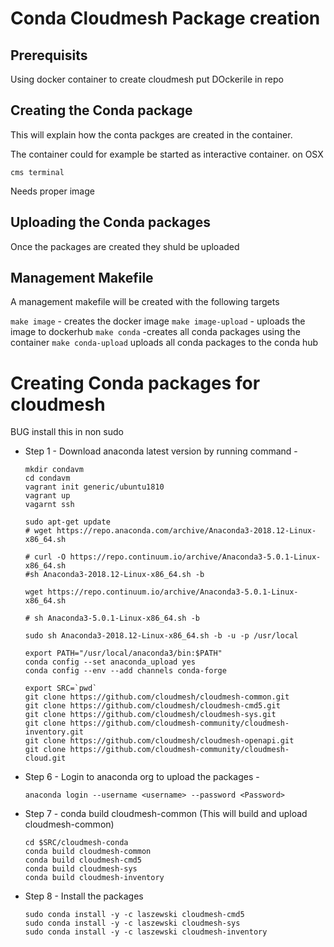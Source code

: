 # Conda Cloudmesh Package creation

## Prerequisits

Using docker container to create cloudmesh
put DOckerile in repo

## Creating the Conda package

This will explain how the conta packges are created in the container.

The container could for example be started as interactive container. on OSX 

    cms terminal   
    
Needs proper image

## Uploading the Conda packages

Once the packages are created they shuld be uploaded

## Management Makefile

A management makefile will be created with the following targets

`make image` - creates the docker image
`make image-upload` - uploads the image to dockerhub
`make conda` -creates all conda packages using the container
`make conda-upload` uploads all conda packages to the conda hub




# Creating Conda packages for cloudmesh

BUG install this in non sudo


* Step 1 - Download anaconda latest version by running command - 
  
  ```
  mkdir condavm
  cd condavm
  vagrant init generic/ubuntu1810
  vagrant up
  vagarnt ssh
  
  sudo apt-get update
  # wget https://repo.anaconda.com/archive/Anaconda3-2018.12-Linux-x86_64.sh

  # curl -O https://repo.continuum.io/archive/Anaconda3-5.0.1-Linux-x86_64.sh
  #sh Anaconda3-2018.12-Linux-x86_64.sh -b
  
  wget https://repo.continuum.io/archive/Anaconda3-5.0.1-Linux-x86_64.sh
  
  # sh Anaconda3-5.0.1-Linux-x86_64.sh -b
  
  sudo sh Anaconda3-2018.12-Linux-x86_64.sh -b -u -p /usr/local
  
  export PATH="/usr/local/anaconda3/bin:$PATH"
  conda config --set anaconda_upload yes
  conda config --env --add channels conda-forge
  
  export SRC=`pwd`
  git clone https://github.com/cloudmesh/cloudmesh-common.git
  git clone https://github.com/cloudmesh/cloudmesh-cmd5.git
  git clone https://github.com/cloudmesh/cloudmesh-sys.git
  git clone https://github.com/cloudmesh-community/cloudmesh-inventory.git
  git clone https://github.com/cloudmesh/cloudmesh-openapi.git
  git clone https://github.com/cloudmesh-community/cloudmesh-cloud.git
  ```
 
  
* Step 6 - Login to anaconda org to upload the packages - 
 
  ```
  anaconda login --username <username> --password <Password>
  ```
 
* Step 7 - conda build cloudmesh-common (This will build and upload cloudmesh-common)

  ```
  cd $SRC/cloudmesh-conda
  conda build cloudmesh-common
  conda build cloudmesh-cmd5
  conda build cloudmesh-sys
  conda build cloudmesh-inventory
  ```
  
* Step 8 - Install the packages

  ```
  sudo conda install -y -c laszewski cloudmesh-cmd5
  sudo conda install -y -c laszewski cloudmesh-sys
  sudo conda install -y -c laszewski cloudmesh-inventory
  ```
